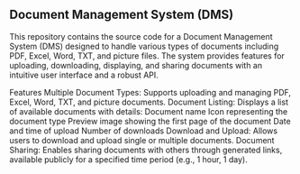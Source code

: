 ## Document Management System (DMS)
This repository contains the source code for a Document Management System (DMS) designed to handle various types of documents including PDF, Excel, Word, TXT, and picture files. The system provides features for uploading, downloading, displaying, and sharing documents with an intuitive user interface and a robust API.

Features
Multiple Document Types: Supports uploading and managing PDF, Excel, Word, TXT, and picture documents.
Document Listing: Displays a list of available documents with details:
Document name
Icon representing the document type
Preview image showing the first page of the document
Date and time of upload
Number of downloads
Download and Upload: Allows users to download and upload single or multiple documents.
Document Sharing: Enables sharing documents with others through generated links, available publicly for a specified time period (e.g., 1 hour, 1 day).
